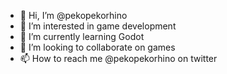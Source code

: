 - 👋 Hi, I’m @pekopekorhino
- 👀 I’m interested in game development
- 🌱 I’m currently learning Godot
- 💞️ I’m looking to collaborate on games
- 📫 How to reach me @pekopekorhino on twitter

<!---
pekopekorhino/pekopekorhino is a ✨ special ✨ repository because its `README.md` (this file) appears on your GitHub profile.
You can click the Preview link to take a look at your changes.
--->

